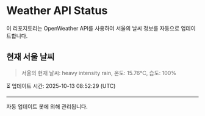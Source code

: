 
# Weather API Status

이 리포지토리는 OpenWeather API를 사용하여 서울의 날씨 정보를 자동으로 업데이트합니다.

## 현재 서울 날씨
> 서울의 현재 날씨: heavy intensity rain, 온도: 15.76°C, 습도: 100%

⏳ 업데이트 시간: 2025-10-13 08:52:29 (UTC)

---
자동 업데이트 봇에 의해 관리됩니다.
